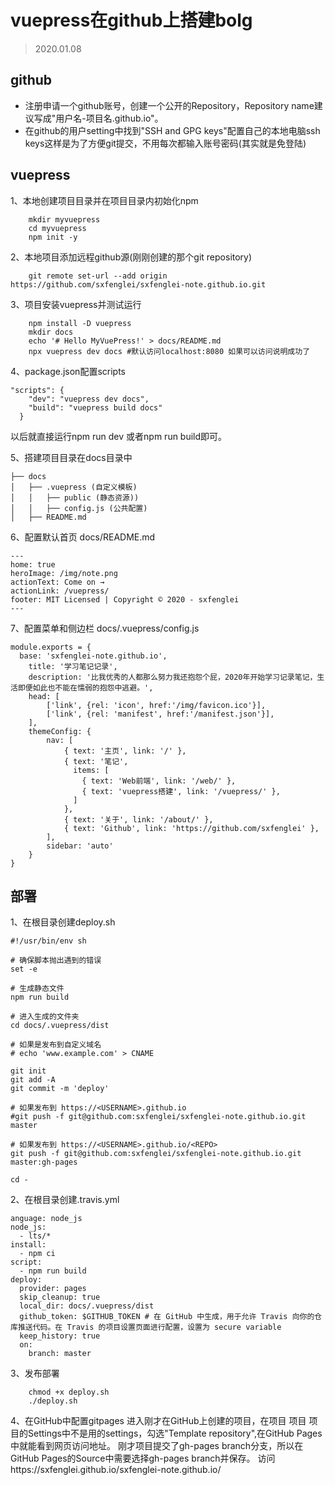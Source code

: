 # vuepress在github上搭建bolg

> 2020.01.08 

## github

- 注册申请一个github账号，创建一个公开的Repository，Repository name建议写成"用户名-项目名.github.io"。
- 在github的用户setting中找到"SSH and GPG keys"配置自己的本地电脑ssh keys这样是为了方便git提交，不用每次都输入账号密码(其实就是免登陆)

## vuepress

1、本地创建项目目录并在项目目录内初始化npm
```shell
    mkdir myvuepress
    cd myvuepress
    npm init -y
```
2、本地项目添加远程github源(刚刚创建的那个git repository)
```shell
    git remote set-url --add origin https://github.com/sxfenglei/sxfenglei-note.github.io.git
```
3、项目安装vuepress并测试运行
```shell
    npm install -D vuepress
    mkdir docs
    echo '# Hello MyVuePress!' > docs/README.md
    npx vuepress dev docs #默认访问localhost:8080 如果可以访问说明成功了
```
4、package.json配置scripts
```shell
"scripts": {
    "dev": "vuepress dev docs",
    "build": "vuepress build docs"
  }
```
以后就直接运行npm run dev 或者npm run build即可。

5、搭建项目目录在docs目录中
```shell
├── docs
│   ├── .vuepress (自定义模板)
│   │   ├── public (静态资源))
│   │   ├── config.js (公共配置)
│   ├── README.md
```
6、配置默认首页
docs/README.md
```shell
---
home: true
heroImage: /img/note.png
actionText: Come on →
actionLink: /vuepress/
footer: MIT Licensed | Copyright © 2020 - sxfenglei
---
```
7、配置菜单和侧边栏
docs/.vuepress/config.js
```shell
module.exports = {
  base: 'sxfenglei-note.github.io',
	title: '学习笔记记录',
	description: '比我优秀的人都那么努力我还抱怨个屁，2020年开始学习记录笔记，生活即便如此也不能在懦弱的抱怨中逃避。',
	head: [
		['link', {rel: 'icon', href:'/img/favicon.ico'}],
		['link', {rel: 'manifest', href:'/manifest.json'}],
	],
	themeConfig: {
        nav: [
            { text: '主页', link: '/' },
            { text: '笔记',
              items: [
                { text: 'Web前端', link: '/web/' },
                { text: 'vuepress搭建', link: '/vuepress/' },
              ] 
            },
            { text: '关于', link: '/about/' },
            { text: 'Github', link: 'https://github.com/sxfenglei' },
        ],
        sidebar: 'auto'
    }
}

```

## 部署

1、在根目录创建deploy.sh
```shell
#!/usr/bin/env sh

# 确保脚本抛出遇到的错误
set -e

# 生成静态文件
npm run build

# 进入生成的文件夹
cd docs/.vuepress/dist

# 如果是发布到自定义域名
# echo 'www.example.com' > CNAME

git init
git add -A
git commit -m 'deploy'

# 如果发布到 https://<USERNAME>.github.io
#git push -f git@github.com:sxfenglei/sxfenglei-note.github.io.git master

# 如果发布到 https://<USERNAME>.github.io/<REPO>
git push -f git@github.com:sxfenglei/sxfenglei-note.github.io.git master:gh-pages

cd -

```

2、在根目录创建.travis.yml
```shell
anguage: node_js
node_js:
  - lts/*
install:
  - npm ci
script:
  - npm run build
deploy:
  provider: pages
  skip_cleanup: true
  local_dir: docs/.vuepress/dist
  github_token: $GITHUB_TOKEN # 在 GitHub 中生成，用于允许 Travis 向你的仓库推送代码。在 Travis 的项目设置页面进行配置，设置为 secure variable
  keep_history: true
  on:
    branch: master
```

3、发布部署
```shell
    chmod +x deploy.sh
    ./deploy.sh
```

4、在GitHub中配置gitpages
进入刚才在GitHub上创建的项目，在项目 项目 项目的Settings中不是用的settings，勾选"Template repository",在GitHub Pages中就能看到网页访问地址。
刚才项目提交了gh-pages branch分支，所以在GitHub Pages的Source中需要选择gh-pages branch并保存。
访问https://sxfenglei.github.io/sxfenglei-note.github.io/